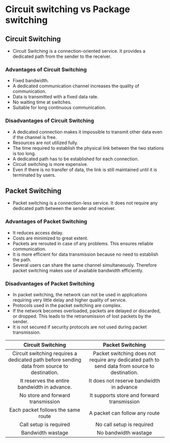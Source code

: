 # Circuit switching vs Package switching

## Circuit Switching

- Circuit Switching is a connection-oriented service. It provides a dedicated path from the sender to the receiver.

### Advantages of Circuit Switching

- Fixed bandwidth.
- A dedicated communication channel increases the quality of communication.
- Data is transmitted with a fixed data rate.
- No waiting time at switches.
- Suitable for long continuous communication.

### Disadvantages of Circuit Switching

- A dedicated connection makes it impossible to transmit other data even if the channel is free.
- Resources are not utilized fully.
- The time required to establish the physical link between the two stations is too long.
- A dedicated path has to be established for each connection.
- Circuit switching is more expensive.
- Even if there is no transfer of data, the link is still maintained until it is terminated by users.

## Packet Switching

- Packet switching is a connection-less service. It does not require any dedicated path between the sender and receiver.

### Advantages of Packet Switching

- It reduces access delay.
- Costs are minimized to great extent.
- Packets are rerouted in case of any problems. This ensures reliable communication.
- It is more efficient for data transmission because no need to establish the path.
- Several users can share the same channel simultaneously. Therefore packet switching makes use of available bandwidth efficiently.

### Disadvantages of Packet Switching

- In packet switching, the network can not be used in applications requiring very little delay and higher quality of service.
- Protocols used in the packet switching are complex.
- If the network becomes overloaded, packets are delayed or discarded, or dropped. This leads to the retransmission of lost packets by the sender.
- It is not secured if security protocols are not used during packet transmission.

|                                      Circuit Switching                                      |                                        Packet Switching                                       |
|:-------------------------------------------------------------------------------------------:|:---------------------------------------------------------------------------------------------:|
| Circuit switching requires a dedicated path before sending data from source to destination. | Packet switching does not require any dedicated path to send data from source to destination. |
| It reserves the entire bandwidth in advance.                                                | It does not reserve bandwidth in advance                                                      |
| No store and forward transmission                                                           | It supports store and forward transmission                                                    |
| Each packet follows the same route                                                          | A packet can follow any route                                                                 |
| Call setup is required                                                                      | No call setup is required                                                                     |
| Bandwidth wastage                                                                           | No bandwidth wastage                                                                          |